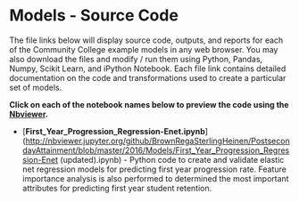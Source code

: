 # Models - Source Code
The file links below will display source code, outputs, and reports for each of the Community College example models in any web browser.  You may also download the files and modify / run them using Python, Pandas, Numpy, Scikit Learn, and iPython Notebook.  Each file link contains detailed documentation on the code and transformations used to create a particular set of models.     

**Click on each of the notebook names below to preview the code using the [Nbviewer](nbviewer.jupyter.org).**  
* [**First_Year_Progression_Regression-Enet.ipynb**](http://nbviewer.jupyter.org/github/BrownRegaSterlingHeinen/PostsecondayAttainment/blob/master/2016/Models/First_Year_Progression_Regression-Enet (updated).ipynb) - Python code to create and validate elastic net regression models for predicting first year progression rate.  Feature importance analysis is also performed to determined the most important attributes for predicting first year student retention.  
